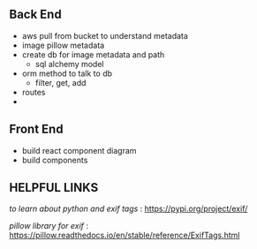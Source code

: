 ## Back End
- aws pull from bucket to understand metadata
- image pillow metadata
- create db for image metadata and path
    - sql alchemy model
- orm method to talk to db
    - filter, get, add
- routes
- 


## Front End
- build react component diagram
- build components


## HELPFUL LINKS
 *to learn about python and exif tags* : https://pypi.org/project/exif/

 *pillow library for exif* : https://pillow.readthedocs.io/en/stable/reference/ExifTags.html



